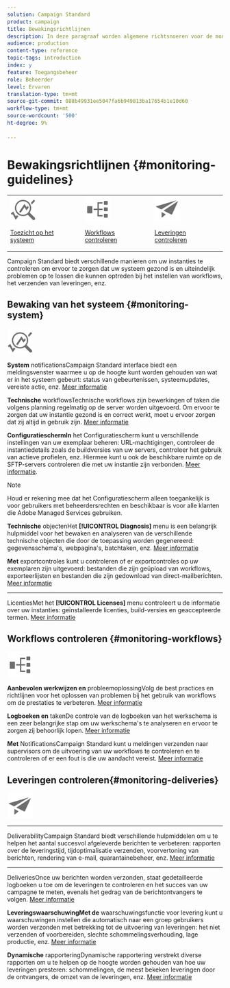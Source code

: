 ```yaml
---
solution: Campaign Standard
product: campaign
title: Bewakingsrichtlijnen
description: In deze paragraaf worden algemene richtsnoeren voor de monitoring van Campaign Standard uiteengezet.
audience: production
content-type: reference
topic-tags: introduction
index: y
feature: Toegangsbeheer
role: Beheerder
level: Ervaren
translation-type: tm+mt
source-git-commit: 088b49931ee5047fa6b949813ba17654b1e10d60
workflow-type: tm+mt
source-wordcount: '500'
ht-degree: 9%

---
```



# Bewakingsrichtlijnen {#monitoring-guidelines}

<table>
<tr><td><img src="assets/do-not-localize/icon_system.svg" width="60px"><p><a href="#monitoring-system">Toezicht op het systeem</a></p></td>
<td><img src="assets/do-not-localize/icon_workflows.svg" width="60px"><p><a href="#moniroting-workflows">Workflows controleren</a></p></td>
<td><img src="assets/do-not-localize/icon_send.svg" width="60px"><p><a href="#monitoring-deliveries">Leveringen controleren</a></p></td></tr>
</table>

Campaign Standard biedt verschillende manieren om uw instanties te controleren om ervoor te zorgen dat uw systeem gezond is en uiteindelijk problemen op te lossen die kunnen optreden bij het instellen van workflows, het verzenden van leveringen, enz.

## Bewaking van het systeem {#monitoring-system}

<img src="assets/do-not-localize/icon_system.svg" width="60px">

**System**
notificationsCampaign Standard interface biedt een meldingsvenster waarmee u op de hoogte kunt worden gehouden van wat er in het systeem gebeurt: status van gebeurtenissen, systeemupdates, vereiste actie, enz. [Meer informatie](../../start/using/interface-description.md#top-bar)


**Technische**
workflowsTechnische workflows zijn bewerkingen of taken die volgens planning regelmatig op de server worden uitgevoerd. Om ervoor te zorgen dat uw instantie gezond is en correct werkt, moet u ervoor zorgen dat zij altijd in gebruik zijn. [Meer informatie](../../administration/using/technical-workflows.md)

**ConfiguratieschermIn**
het Configuratiescherm kunt u verschillende instellingen van uw exemplaar beheren: URL-machtigingen, controleer de instantiedetails zoals de buildversies van uw servers, controleer het gebruik van actieve profielen, enz. Hiermee kunt u ook de beschikbare ruimte op de SFTP-servers controleren die met uw instantie zijn verbonden. [Meer informatie](https://docs.adobe.com/content/help/nl-NL/control-panel/using/control-panel-home.html).

>[!NOTE]
>
>Houd er rekening mee dat het Configuratiescherm alleen toegankelijk is voor gebruikers met beheerdersrechten en beschikbaar is voor alle klanten die Adobe Managed Services gebruiken.

**Technische**
objectenHet  **[!UICONTROL Diagnosis]** menu is een belangrijk hulpmiddel voor het bewaken en analyseren van de verschillende technische objecten die door de toepassing worden gegenereerd: gegevensschema&#39;s, webpagina&#39;s, batchtaken, enz. [Meer informatie](../../developing/using/monitoring-data-model-changes.md)

**Met**
exportcontroles kunt u controleren of er exportcontroles op uw exemplaren zijn uitgevoerd: bestanden die zijn geüpload van workflows, exporteerlijsten en bestanden die zijn gedownload van direct-mailberichten.
[Meer informatie](../../administration/using/auditing-export-logs.md)

****
LicentiesMet het  **[!UICONTROL Licenses]** menu controleert u de informatie over uw instanties: geïnstalleerde licenties, build-versies en geaccepteerde termen.
[Meer informatie](../../administration/using/licenses.md)

## Workflows controleren {#monitoring-workflows}

<img src="assets/do-not-localize/icon_workflows.svg" width="60px">

**Aanbevolen werkwijzen en**
probleemoplossingVolg de best practices en richtlijnen voor het oplossen van problemen bij het gebruik van workflows om de prestaties te verbeteren.
[Meer informatie](../../automating/using/best-practices-workflows.md)

**Logboeken en**
takenDe controle van de logboeken van het werkschema is een zeer belangrijke stap om uw werkschema&#39;s te analyseren en ervoor te zorgen zij behoorlijk lopen.
[Meer informatie](../../automating/using/monitoring-workflow-execution.md#workflow-log-and-tasks)

**Met**
NotificationsCampaign Standard kunt u meldingen verzenden naar supervisors om de uitvoering van uw workflows te controleren en te controleren of er een fout is die uw aandacht vereist.
[Meer informatie](../../automating/using/monitoring-workflow-execution.md#error-management)

## Leveringen controleren{#monitoring-deliveries}

<img src="assets/do-not-localize/icon_send.svg" width="60px">

****
DeliverabilityCampaign Standard biedt verschillende hulpmiddelen om u te helpen het aantal succesvol afgeleverde berichten te verbeteren: rapporten over de leveringstijd, tijdoptimalisatie verzenden, voorvertoning van berichten, rendering van e-mail, quarantainebeheer, enz.
[Meer informatie](../../sending/using/about-deliverability.md)

****
DeliveriesOnce uw berichten worden verzonden, staat gedetailleerde logboeken u toe om de leveringen te controleren en het succes van uw campagne te meten, evenals het gedrag van de berichtontvangers te volgen.
[Meer informatie](../../sending/using/monitoring-a-delivery.md)

**LeveringswaarschuwingMet de**
waarschuwingsfunctie voor levering kunt u waarschuwingen instellen die automatisch naar een groep gebruikers worden verzonden met betrekking tot de uitvoering van leveringen: het niet verzenden of voorbereiden, slechte schommelingsverhouding, lage productie, enz.
[Meer informatie](../../sending/using/receiving-alerts-when-failures-happen.md)

**Dynamische**
rapporteringDynamische rapportering verstrekt diverse rapporten om u te helpen op de hoogte worden gehouden van hoe uw leveringen presteren: schommelingen, de meest bekeken leveringen door de ontvangers, de omzet van de leveringen, enz.
[Meer informatie](../../reporting/using/about-dynamic-reports.md)
